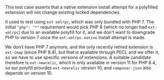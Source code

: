 This test case asserts that a native extension install attempt for a polyfilled extension will not change existing locked dependencies.

It used to test using `ext-xmlrpc`, which was only bundled with PHP 7. The initial `"php": "*"` requirement would pick PHP 8 (which no longer had `ext-xmlrpc`) due to an available polyfill for it, and we don't want to downgrade PHP to version 7 once the `ext-xmlrpc.native` install attempt is made.

We don't have PHP 7 anymore, and the only recently retired extension is `ext-imap` (since PHP 8.4), but that is available through PECL and we offer it, so we have to use specific versions of extensions. A suitable candidate therefore is `ext-newrelic`, which is only available in version 11 for PHP 8.4, so our polyfill provides `ext-newrelic` version 10, and `composer.json` also depends on version 10.
